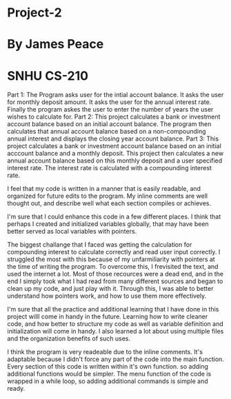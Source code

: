 # Project-2
# By James Peace
# SNHU CS-210

Part 1:
The Program asks user for the intial account balance.
It asks the user for monthly deposit amount.
It asks the user for the annual interest rate.
Finally the program askes the user to enter the number of years the user wishes to calculate for.
Part 2:
This project calculates a bank or investment account balance based on an initial account balance.
The program then calculates that annual account balance based on a non-compounding annual interest and displays the closing year account balance.
Part 3:
This project calculates a bank or investment account balance based on an initial acccount balance and a monthly deposit. 
This project then calculates a new annual account balance based on this monthly deposit and a user specified interest rate.
The interest rate is calculated with a compounding interest rate.

I feel that my code is written in a manner that is easily readable, and organized for future edits to the program. 
My inline comments are well thought out, and describe well what each section compiles or achieves.

I'm sure that I could enhance this code in a few different places. 
I think that perhaps I created and initialized variables globally, that may have been better served as local variables with pointers. 

The biggest challange that I faced was getting the calculation for compounding interest to calculate correctly and read user input correctly.
I struggled the most with this because of my unfarmiliarity with pointers at the time of writing the program. 
To overcome this, I frevisited the text, and used the internet a lot.
Most of those recources were a dead end, and in the end I simply took what I had read from many different sources and began to clean up my code, and just play with it.
Through this, I was able to better understand how pointers work, and how to use them more effectively. 

I'm sure that all the practice and additional learning that I have done in this project willl come in handy in the future.
Learning how to write cleaner code, and how better to structure my code as well as variable definition and initialization will come in handy.
I also learned a lot about using multiple files and the organization benefits of such uses.

I think the program is very readeable due to the inline comments.
It's adaptable because I didn't force any part of the code into the main function.
Every section of this code is written within it's own function. so adding additional functions would be simpler. 
The menu function of the code is wrapped in a while loop, so adding additional commands is simple and ready.
